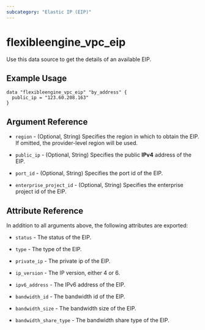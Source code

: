 ```yaml
---
subcategory: "Elastic IP (EIP)"
---
```


# flexibleengine_vpc_eip

Use this data source to get the details of an available EIP.

## Example Usage

```hcl
data "flexibleengine_vpc_eip" "by_address" {
  public_ip = "123.60.208.163"
}
```

## Argument Reference

* `region` - (Optional, String) Specifies the region in which to obtain the EIP.
  If omitted, the provider-level region will be used.

* `public_ip` - (Optional, String) Specifies the public **IPv4** address of the EIP.

* `port_id` - (Optional, String) Specifies the port id of the EIP.

* `enterprise_project_id` - (Optional, String) Specifies the enterprise project id of the EIP.

## Attribute Reference

In addition to all arguments above, the following attributes are exported:

* `status` - The status of the EIP.

* `type` - The type of the EIP.

* `private_ip` - The private ip of the EIP.

* `ip_version` - The IP version, either 4 or 6.

* `ipv6_address` - The IPv6 address of the EIP.

* `bandwidth_id` - The bandwidth id of the EIP.

* `bandwidth_size` - The bandwidth size of the EIP.

* `bandwidth_share_type` - The bandwidth share type of the EIP.
